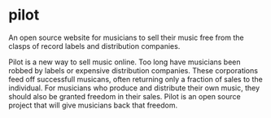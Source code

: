 pilot
=====

An open source website for musicians to sell their music free from the clasps of record labels and distribution companies.

Pilot is a new way to sell music online. Too long have musicians been robbed by labels or expensive distribution companies. These corporations feed off successfull musicans, often returning only a fraction of sales to the individual. For musicians who produce and distribute their own music, they should also be granted freedom in their sales. Pilot is an open source project that will give musicians back that freedom.  

